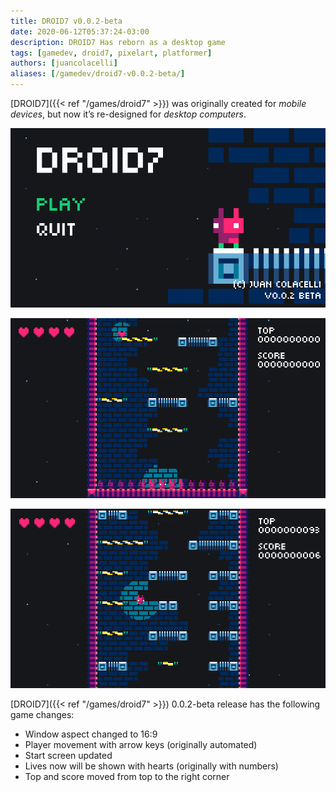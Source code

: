 ```yaml
---
title: DROID7 v0.0.2-beta
date: 2020-06-12T05:37:24-03:00
description: DROID7 Has reborn as a desktop game
tags: [gamedev, droid7, pixelart, platformer]
authors: [juancolacelli]
aliases: [/gamedev/droid7-v0.0.2-beta/]
---
```


[DROID7]({{< ref "/games/droid7" >}}) was originally created for _mobile devices_, but now it’s re-designed for _desktop computers_.

![Start screen](screenshot_1.png)

![In game](screenshot_2.png)

![In game](screenshot_3.png)

[DROID7]({{< ref "/games/droid7" >}}) 0.0.2-beta release has the following game changes:

- Window aspect changed to 16:9
- Player movement with arrow keys (originally automated)
- Start screen updated
- Lives now will be shown with hearts (originally with numbers)
- Top and score moved from top to the right corner

